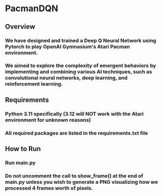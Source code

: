 # PacmanDQN
## Overview
### We have designed and trained a Deep Q Neural Network using Pytorch to play OpenAI Gymnasium's Atari Pacman environment.
### We aimed to explore the complexity of emergent behaviors by implementing and combining various AI techniques, such as convolutional neural networks, deep learning, and reinforcement learning.
## Requirements
### Python 3.11 specifically (3.12 will NOT work with the Atari environment for unknown reasons)
### All required packages are listed in the requirements.txt file
## How to Run
### Run main.py
### Do not uncomment the call to show_frame() at the end of main.py unless you wish to generate a PNG visualizing how we processed 4 frames worth of pixels.
